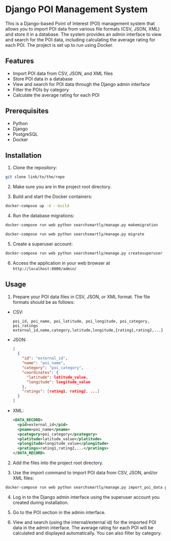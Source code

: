 # Django POI Management System

This is a Django-based Point of Interest (POI) management system that allows you to import POI data from various file formats (CSV, JSON, XML) and store it in a database. The system provides an admin interface to view and search for the POI data, including calculating the average rating for each POI. The project is set up to run using Docker.


## Features

- Import POI data from CSV, JSON, and XML files
- Store POI data in a database
- View and search for POI data through the Django admin interface
- Filter the POIs by category
- Calculate the average rating for each POI

## Prerequisites

- Python
- Django
- PostgreSQL
- Docker

## Installation

1. Clone the repository:
```bash
git clone link/to/the/repo
```

2. Make sure you are in the project root directory.

3. Build and start the Docker containers:
```bash
docker-compose up -d --build
```

4. Run the database migrations:
```bash
docker-compose run web python searchsmartly/manage.py makemigration

docker-compose run web python searchsmartly/manage.py migrate
```

5. Create a superuser account:
```bash
docker-compose run web python searchsmartly/manage.py createsuperuser
```

6. Access the application in your web browser at `http://localhost:8000/admin/`

## Usage

1. Prepare your POI data files in CSV, JSON, or XML format. The file formats should be as follows:
- CSV:
  ```csv
  poi_id, poi_name, poi_latitude, poi_longitude, poi_category, poi_ratings
  external_id,name,category,latitude,longitude,{rating1,rating2,...}
  ```
- JSON:
  ```json
  [
    {
      "id": "external_id",
      "name": "poi_name",
      "category": "poi_category",
      "coordinates": {
        "latitude": latitude_value,
        "longitude": longitude_value
      },
      "ratings": [rating1, rating2, ...]
    }
  ]
  ```
- XML:
  ```xml
  <DATA_RECORD>
    <pid>external_id</pid>
    <pname>poi_name</pname>
    <pcategory>poi_category</pcategory>
    <platitude>latitude_value</platitude>
    <plongitude>longitude_value</plongitude>
    <pratings>rating1,rating2,...</pratings>
  </DATA_RECORD>
  ```

2. Add the files into the project root directory.

3. Use the import command to import POI data from CSV, JSON, and/or XML files:
```bash
docker-compose run web python searchsmartly/manage.py import_poi_data pois.csv pois.json pois.xml
```

4. Log in to the Django admin interface using the superuser account you created during installation.

5. Go to the POI section in the admin interface.

6. View and search (using the internal/external id) for the imported POI data in the admin interface. The average rating for each POI will be calculated and displayed automatically. You can also filter by category.

